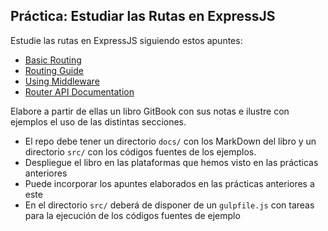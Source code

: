 ## Práctica: Estudiar las Rutas en ExpressJS

Estudie las rutas en ExpressJS siguiendo estos apuntes:

* [Basic Routing](http://expressjs.com/en/starter/basic-routing.html)
* [Routing Guide](http://expressjs.com/en/guide/routing.html)
* [Using Middleware](http://expressjs.com/en/guide/using-middleware.html)
* [Router API Documentation](http://expressjs.com/en/4x/api.html#router)

Elabore  a partir de ellas un libro GitBook con sus notas 
e ilustre con ejemplos el uso de las distintas secciones.

* El repo debe tener un directorio `docs/` con los MarkDown del libro y un directorio
`src/` con los códigos fuentes de los ejemplos. 
* Despliegue el libro en las plataformas que hemos visto en las prácticas anteriores
* Puede incorporar los apuntes elaborados en las prácticas anteriores a este
* En el directorio `src/` deberá de disponer de un `gulpfile.js` con tareas para la ejecución de los códigos fuentes de ejemplo
